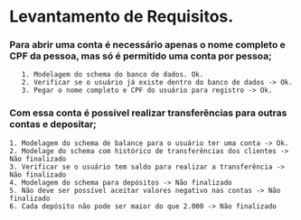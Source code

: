 # Levantamento de Requisitos.

### Para abrir uma conta é necessário apenas o nome completo e CPF da pessoa, mas só é permitido uma conta por pessoa;

       1. Modelagem do schema do banco de dados. Ok.
       2. Verificar se o usuário já existe dentro do banco de dados -> Ok.
       3. Pegar o nome completo e CPF do usuário para registro -> Ok.

### Com essa conta é possível realizar transferências para outras contas e depositar;

    1. Modelagem do schema de balance para o usuário ter uma conta -> Ok.
    2. Modelage do schema com histórico de transferências dos clientes -> Não finalizado
    3. Verificar se o usuário tem saldo para realizar a transferência -> Não finalizado
    4. Modelagem do schema para depósitos -> Não finalizado
    5. Não deve ser possível aceitar valores negativo nas contas -> Não finalizado
    6. Cada depósito não pode ser maior do que 2.000 -> Não finalizado

